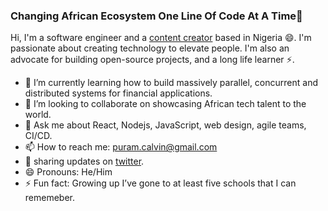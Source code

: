 ### Changing African Ecosystem One Line Of Code At A Time🚀

Hi, I'm a software engineer and a [content creator](https://calvinpuram.com/) based in Nigeria 😄. I'm passionate about creating technology to elevate people. I'm also an advocate for building open-source projects, and a long life learner ⚡.


- 🌱 I’m currently learning how to build massively parallel, concurrent and distributed systems for financial applications.
- 👯 I’m looking to collaborate on showcasing African tech talent to the world.
- 💬 Ask me about React, Nodejs, JavaScript, web design, agile teams, CI/CD.
- 📫 How to reach me: puram.calvin@gmail.com
- 🤔 sharing updates on [twitter](twitter.com/cpuram1).
- 😄 Pronouns: He/Him
- ⚡ Fun fact: Growing up I’ve gone to at least five schools that I can rememeber.
